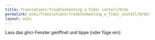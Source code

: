 ```yaml
---
title: Translations:Troubleshooting a Tidal install/9/de
permalink: wiki/Translations:Troubleshooting_a_Tidal_install/9/de/
layout: wiki
---
```


Lass das ghci-Fenster geöffnet und tippe (oder füge ein):
